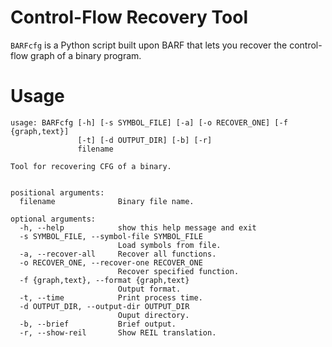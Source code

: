 # Control-Flow Recovery Tool

``BARFcfg`` is a Python script built upon BARF that lets you recover the
control-flow graph of a binary program.

# Usage

```
usage: BARFcfg [-h] [-s SYMBOL_FILE] [-a] [-o RECOVER_ONE] [-f {graph,text}]
               [-t] [-d OUTPUT_DIR] [-b] [-r]
               filename

Tool for recovering CFG of a binary.


positional arguments:
  filename              Binary file name.

optional arguments:
  -h, --help            show this help message and exit
  -s SYMBOL_FILE, --symbol-file SYMBOL_FILE
                        Load symbols from file.
  -a, --recover-all     Recover all functions.
  -o RECOVER_ONE, --recover-one RECOVER_ONE
                        Recover specified function.
  -f {graph,text}, --format {graph,text}
                        Output format.
  -t, --time            Print process time.
  -d OUTPUT_DIR, --output-dir OUTPUT_DIR
                        Ouput directory.
  -b, --brief           Brief output.
  -r, --show-reil       Show REIL translation.

```
